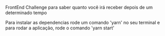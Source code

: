 FrontEnd Challenge para saber quanto você irá receber depois de um determinado tempo

Para instalar as dependencias rode um comando 'yarn' no seu terminal e para rodar a aplicação, rode o comando 'yarn start'
